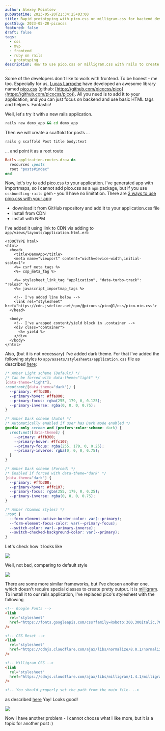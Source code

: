 ```yaml
---
author: Alexey Poimtsev
pubDatetime: 2023-05-20T21:34:25+03:00
title: Rapid prototyping with pico.css or milligram.css for backend developers
postSlug: 2023-05-20-picocss
featured: false
draft: false
tags:
  - css
  - mvp
  - frontend
  - ruby on rails
  - prototyping
description: How to use pico.css or milligram.css with rails to create fast prototypes
---
```


Some of the developers don't like to work with frontend. To be honest - me too. Especially for us, [Lucas Larroche](https://lucaslarroche.com/) have developed an awesome library named [pico.css](https://picocss.com/) (github: [https://github.com/picocss/pico](https://github.com/picocss/pico)). All you need is to add it to your application, and you can just focus on backend and use basic HTML tags and helpers. Fantastic!

Well, let's try it with a new rails application.

```bash
rails new demo_app && cd demo_app
```

Then we will create a scaffold for posts ...

```bash
rails g scaffold Post title body:text
```

... and point it as a root route

```ruby
Rails.application.routes.draw do
  resources :posts
  root "posts#index"
end
```

Now, let's try to add pico.css to your application. I've generated app with importmaps, so i cannot add pico.css as a `npm` package, but if you use `cssbundling-rails` gem - you'll have no limitation. There are [3 ways to use pico.css with your app](https://picocss.com/docs/):

- download it from GitHub repository and add it to your application.css file
- install from CDN
- install with NPM

I've added it using link to CDN via adding to `app/views/layouts/application.html.erb`

```erb
<!DOCTYPE html>
<html>
  <head>
    <title>DemoApp</title>
    <meta name="viewport" content="width=device-width,initial-scale=1">
    <%= csrf_meta_tags %>
    <%= csp_meta_tag %>

    <%= stylesheet_link_tag "application", "data-turbo-track": "reload" %>
    <%= javascript_importmap_tags %>

    <!-- I've added line below -->
    <link rel="stylesheet" href="https://cdn.jsdelivr.net/npm/@picocss/pico@1/css/pico.min.css">
  </head>

  <body>
    <!-- I've wrapped content/yield block in .container -->
    <div class="container">
      <%= yield %>
    </div>
  </body>
</html>
```

Also, (but it is not necessary) I've added dark theme. For that I've added the following styles to `app/assets/stylesheets/application.css` file as described [here](https://picocss.com/docs/customization.html):

```css
/* Amber Light scheme (Default) */
/* Can be forced with data-theme="light" */
[data-theme="light"],
:root:not([data-theme="dark"]) {
  --primary: #ffb300;
  --primary-hover: #ffa000;
  --primary-focus: rgba(255, 179, 0, 0.125);
  --primary-inverse: rgba(0, 0, 0, 0.75);
}

/* Amber Dark scheme (Auto) */
/* Automatically enabled if user has Dark mode enabled */
@media only screen and (prefers-color-scheme: dark) {
  :root:not([data-theme]) {
    --primary: #ffb300;
    --primary-hover: #ffc107;
    --primary-focus: rgba(255, 179, 0, 0.25);
    --primary-inverse: rgba(0, 0, 0, 0.75);
  }
}

/* Amber Dark scheme (Forced) */
/* Enabled if forced with data-theme="dark" */
[data-theme="dark"] {
  --primary: #ffb300;
  --primary-hover: #ffc107;
  --primary-focus: rgba(255, 179, 0, 0.25);
  --primary-inverse: rgba(0, 0, 0, 0.75);
}

/* Amber (Common styles) */
:root {
  --form-element-active-border-color: var(--primary);
  --form-element-focus-color: var(--primary-focus);
  --switch-color: var(--primary-inverse);
  --switch-checked-background-color: var(--primary);
}
```

Let's check how it looks like

![](/blog/2023-05-20-picocss/1.png)

Well, not bad, comparing to default style

![](/blog/2023-05-20-picocss/2.png)

There are some more similar frameworks, but I've chosen another one, which doesn't require special classes to create pretty output. It is [milligram](https://milligram.io/). To install it to our rails application, I've replaced pico's stylesheet with the following

```html
<!-- Google Fonts -->
<link
  rel="stylesheet"
  href="https://fonts.googleapis.com/css?family=Roboto:300,300italic,700,700italic"
/>

<!-- CSS Reset -->
<link
  rel="stylesheet"
  href="https://cdnjs.cloudflare.com/ajax/libs/normalize/8.0.1/normalize.css"
/>

<!-- Milligram CSS -->
<link
  rel="stylesheet"
  href="https://cdnjs.cloudflare.com/ajax/libs/milligram/1.4.1/milligram.css"
/>

<!-- You should properly set the path from the main file. -->
```

as described [here](https://milligram.io/#getting-started)
Yay! Looks good!

![](/blog/2023-05-20-picocss/3.png)

Now i have another problem - I cannot choose what I like more, but it is a topic for another post :)
